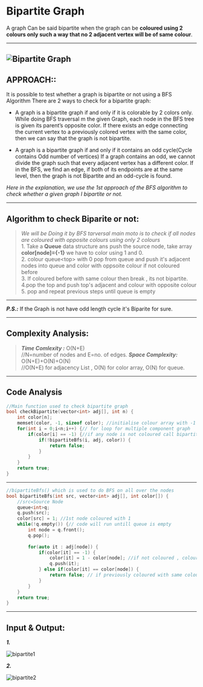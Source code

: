 # Bipartite Graph

A graph Can be said bipartite when  the graph can be **coloured using 2 colours only such a way that no 2 adjacent vertex will be of same colour**.

---
![Bipartite Graph](https://i0.wp.com/algorithms.tutorialhorizon.com/files/2019/09/Even-and-odd-cycles-Bipartite-Graph-1.png?resize=563%2C264)
---

##   **APPROACH::** <br>
It is possible to test whether a graph is bipartite or not using a BFS Algorithm
There are 2 ways to check for a bipartite graph:
*  A graph is a bipartite graph if and only if it is colorable by 2 colors only.
While doing BFS traversal m the given Graph, each node in the BFS tree is given its parent’s opposite color. If there exists an edge connecting the current vertex to a previously colored vertex with the same color, then we can say that the graph is not bipartite.

* A graph is a bipartite graph if and only if it contains an odd cycle(Cycle contains Odd number of vertices)
If a graph contains an odd, we cannot divide the graph such that every adjacent vertex has a different color. If in the BFS, we find an edge, if both of its endpoints are at the same level, then the graph is not Bipartite and an odd-cycle is found.

*Here in the explanation, we use the 1st approach of the BFS algorithm to check whether a given graph I bipartite or not.*

---
## Algorithm to check Biparite or not:
   >  *We will be Doing it by BFS tarversal
        main moto is to check if all nodes are coloured with opposite colours using only 2 colours*
    <br>
    1. Take a **Queue** data structure ans push the source node, take array **color[node]={-1}** we have to color using 1 and 0.
    <br>
    2. colour queue\<top> with  0 pop from queue and push it's adjacent nodes into 
    queue and color with oppsoite colour if not coloured before<br>
    3. If coloured before with same colour then break , its not bipartite.
    <br>
    4.pop the top and push top's adjacent and colour with opposite colour
    5. pop and repeat previous steps until queue is empty

---
***P.S.:***  If the Graph is not have odd length cycle it's Biparite for sure.

---
## Complexity Analysis:
 >***Time Comlexity :*** O(N+E)
 <br>//N=number of nodes and E=no. of edges.
>***Space Complexity:*** O(N+E)+O(N)+O(N)
<br>//O(N+E) for adjacency List , O(N) for color array, O(N) for queue.
---

## Code Analysis

```cpp
//Main function used to check bipartite graph
bool checkBipartite(vector<int> adj[], int n) {
    int color[n];
    memset(color, -1, sizeof color); //initialise colour array with -1
    for(int i = 0;i<n;i++) {// for loop for multiple component graph
        if(color[i] == -1) {//if any node is not coloured call bipartiteBfs
            if(!bipartiteBfs(i, adj, color)) {
                return false;
            }
        }
    }
    return true; 
}
```
---
```cpp
//bipartiteBfs() which is used to do BFS on all over the nodes
bool bipartiteBfs(int src, vector<int> adj[], int color[]) {
    //src=Source Node
    queue<int>q;
    q.push(src); 
    color[src] = 1; //1st node coloured with 1
    while(!q.empty()) {// code will run untill queue is empty
        int node = q.front(); 
        q.pop();
        
        for(auto it : adj[node]) {
            if(color[it] == -1) {
                color[it] = 1 - color[node]; //if not coloured , colour with opposite colour
                q.push(it); 
            } else if(color[it] == color[node]) {
                return false; // if previously coloured with same colour return false;
            }
        }
    }
    return true; 
}
```
---

## Input & Output:

***1.***

![bipartite1](https://user-images.githubusercontent.com/77873383/157034893-7bff7c34-665e-4600-a10c-b50fa355931c.jpg)

***2.***

![bipartite2](https://user-images.githubusercontent.com/77873383/157035024-9cd7dcdb-6ff4-405b-b75d-aa90f1b40b7c.jpg)